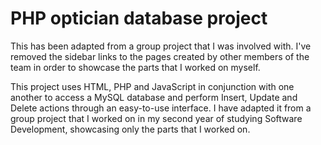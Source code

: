 # PHP optician database project
This has been adapted from a group project that I was involved with. I've removed the sidebar links to the pages created by other members of the team in order to showcase the parts that I worked on myself.

This project uses HTML, PHP and JavaScript in conjunction with one another to access a MySQL database and perform Insert, Update and Delete actions through an easy-to-use interface. I have adapted it from a group project that I worked on in my second year of studying Software Development, showcasing only the parts that I worked on.
